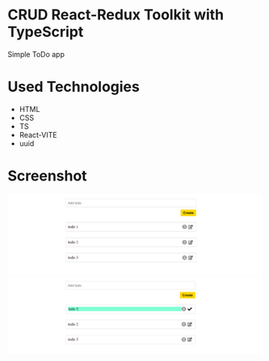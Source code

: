 # CRUD React-Redux Toolkit with TypeScript
Simple ToDo app

# Used Technologies
- HTML
- CSS
- TS
- React-VITE
- uuid

# Screenshot

![](/public/tool1.png)
![](/public/tool2.png)